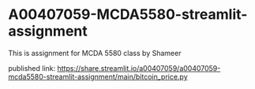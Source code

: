 # A00407059-MCDA5580-streamlit-assignment


This is assignment for MCDA 5580 class by Shameer


published link: https://share.streamlit.io/a00407059/a00407059-mcda5580-streamlit-assignment/main/bitcoin_price.py
